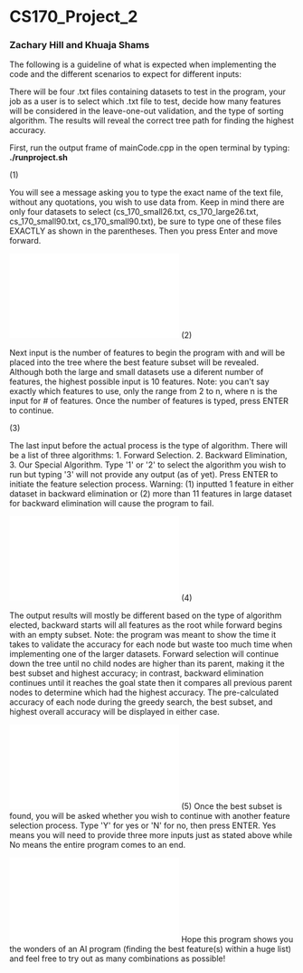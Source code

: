 # CS170_Project_2
### Zachary Hill and Khuaja Shams

The following is a guideline of what is expected when implementing the code and the different scenarios to expect for different inputs:

There will be four .txt files containing datasets to test in the program, your job as a user is to select which .txt file to test, decide how many features will be considered in the leave-one-out validation, and the type of sorting algorithm. The results will reveal the correct tree path for finding the highest accuracy.

First, run the output frame of mainCode.cpp in the open terminal by typing: **./runproject.sh** 

(1)

You will see a message asking you to type the exact name of the text file, without any quotations, you wish to use data from. Keep in mind there are only four datasets to select (cs_170_small26.txt, cs_170_large26.txt, cs_170_small90.txt, cs_170_small90.txt), be sure to type one of these files EXACTLY as shown in the parentheses. Then you press Enter and move forward.

![Intro](/readme_pdfs/Intro.pdf)
(2)

Next input is the number of features to begin the program with and will be placed into the tree where the best feature subset will be revealed. Although both the large and small datasets use a diferent number of features, the highest possible input is 10 features. Note: you can't say exactly which features to use, only the range from 2 to n, where n is the input for # of features. Once the number of features is typed, press ENTER to continue.

(3)

The last input before the actual process is the type of algorithm. There will be a list of three algorithms: 1. Forward Selection. 2. Backward Elimination, 3. Our Special Algorithm. Type '1' or '2' to select the algorithm you wish to run but typing '3' will not provide any output (as of yet). Press ENTER to initiate the feature selection process.
Warning: (1) inputted 1 feature in either dataset in backward elimination or (2) more than 11 features in large dataset for backward elimination will cause the program to fail.

![AlgorithmList](/readme_pdfs/AlgList.pdf)
(4)

The output results will mostly be different based on the type of algorithm elected, backward starts will all features as the root while forward begins with an empty subset. Note: the program was meant to show the time it takes to validate the accuracy for each node but waste too much time when implementing one of the larger datasets. Forward selection will continue down the tree until no child nodes are higher than its parent, making it the best subset and highest accuracy; in contrast, backward elimination continues until it reaches the goal state then it compares all previous parent nodes to determine which had the highest accuracy. The pre-calculated accuracy of each node during the greedy search, the best subset, and highest overall accuracy will be displayed in either case.

![Program](/readme_pdfs/Program.pdf)
(5)
Once the best subset is found, you will be asked whether you wish to continue with another feature selection process. Type 'Y' for yes or 'N' for no, then press ENTER. Yes means you will need to provide three more inputs just as stated above while No means the entire program comes to an end.

![End](/readme_pdfs/End.pdf)
Hope this program shows you the wonders of an AI program (finding the best feature(s) within a huge list) and feel free to try out as many combinations as possible!
